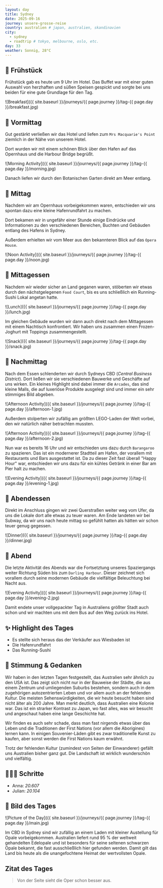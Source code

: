 ```yaml
---
layout: day
title: Sydney
date: 2025-09-16
journey: unsere-grosse-reise
country: australien # japan, australien, skandinavien
city:
  - sydney
  - roadtrip # tokyo, melbourne, oslo, etc.
day: 33
weather: Sonnig, 28°C
---
```



## 🥐 Frühstück

Frühstück gab es heute um 9 Uhr im Hotel.
Das Buffet war mit einer guten Auswahl von herzhaften und süßen Speisen gespickt und sorgte bei uns beiden für eine gute Grundlage für den Tag. 

![Breakfast]({{ site.baseurl }}/journeys/{{ page.journey }}/tag-{{ page.day }}/breakfast.jpg)

## 🌅 Vormittag

Gut gestärkt verließen wir das Hotel und liefen zum `Mrs Macquarie's Point` ziemlich in der Nähe von unserem Hotel.

Dort wurden wir mit einem schönen Blick über den Hafen auf das Opernhaus und die Harbour Bridge begrüßt.

![Morning Activity]({{ site.baseurl }}/journeys/{{ page.journey }}/tag-{{ page.day }}/morning.jpg)

Danach liefen wir durch den Botanischen Garten direkt am Meer entlang.

## 🌇 Mittag

Nachdem wir am Opernhaus vorbeigekommen waren, entschieden wir uns spontan dazu eine kleine Hafenrundfahrt zu machen.

Dort bekamen wir in ungefähr einer Stunde einige Eindrücke und Informationen zu den verschiedenen Bereichen, Buchten und Gebäuden entlang des Hafens in Sydney.

Außerdem erhielten wir vom Meer aus den bekannteren Blick auf das `Opera House`.

![Noon Activity]({{ site.baseurl }}/journeys/{{ page.journey }}/tag-{{ page.day }}/noon.jpg)

## 🍣 Mittagessen

Nachdem wir wieder sicher an Land geganen waren, stöberten wir etwas durch den nächstgelegenen `Food Court`, bis es uns schließlich ein Running-Sushi Lokal angetan hatte.

![Lunch]({{ site.baseurl }}/journeys/{{ page.journey }}/tag-{{ page.day }}/lunch.jpg)

Im gleichen Gebäude wurden wir dann auch direkt nach dem Mittagessen mit einem Nachtisch konfrontiert.
Wir haben uns zusammen einen Frozen-Joghurt mit Toppings zusammengestellt.

![Snack]({{ site.baseurl }}/journeys/{{ page.journey }}/tag-{{ page.day }}/snack.jpg)

## 🌆 Nachmittag

Nach dem Essen schlenderten wir durch Sydneys CBD (_Central Business District_).
Dort ließen wir sie verschiedenen Bauwerke und Geschäfte auf uns wirken.
Ein kleines Highlight sind dabei immer die `Arcades`, das sind kleine Malls, die auf luxeriöse Produkte ausgelegt sind und immer ein sehr stimmiges Bild abgeben.

![Afternoon Activity]({{ site.baseurl }}/journeys/{{ page.journey }}/tag-{{ page.day }}/afternoon-1.jpg)

Außerdem stolperten wir zufällig am größten LEGO-Laden der Welt vorbei, den wir natürlich näher betrachten mussten.

![Afternoon Activity]({{ site.baseurl }}/journeys/{{ page.journey }}/tag-{{ page.day }}/afternoon-2.jpg)

Nun war es bereits 16 Uhr und wir entschieden uns dazu durch `Barangaroo` zu spazieren.
Das ist ein modernerer Stadtteil am Hafen, der vorallem mit Restaurants und Bars ausgestattet ist.
Da zu dieser Zeit fast überall "Happy Hour" war, entschieden wir uns dazu für ein kühles Getränk in einer Bar am Pier halt zu machen.

![Evening Activity]({{ site.baseurl }}/journeys/{{ page.journey }}/tag-{{ page.day }}/evening-1.jpg)

## 🍜 Abendessen

Direkt im Anschluss gingen wir zwei Querstraßen weiter weg vom Ufer, da uns die Lokale dort alle etwas zu teuer waren.
Am Ende landeten wir bei Subway, da wir uns nach heute mittag so gefühlt hatten als hätten wir schon teuer genug gegessen. 

![Dinner]({{ site.baseurl }}/journeys/{{ page.journey }}/tag-{{ page.day }}/dinner.jpg)

## 🌙 Abend

Die letzte Aktivität des Abends war die Fortsetztung unseres Spaziergangs weiter Richtung Süden bis zum `Darling Harbour`.
Dieser zeichnet sich vorallem durch seine modernen Gebäude die vielfältige Beleuchtung bei Nacht aus.

![Evening Activity]({{ site.baseurl }}/journeys/{{ page.journey }}/tag-{{ page.day }}/evening-2.jpg)

Damit endete unser vollgepackter Tag in Australiens größter Stadt auch schon und wir machten uns mit dem Bus auf den Weg zurück ins Hotel.

## ✨ Highlight des Tages

- Es stellte sich heraus das der Verkäufer aus Wiesbaden ist
- Die Hafenrundfahrt
- Das Running-Sushi

## 💭 Stimmung & Gedanken
Wir haben in den letzten Tagen festgestellt, das Australien sehr ähnlich zu den USA ist.
Das zeigt sich nicht nur in der Bauweise der Städte, die aus einem Zentrum und umliegenden Suburbs bestehen, sondern auch in dem zugehörigen autozentrierten Leben und vor allem auch an der fehlenden Kultur.
Die meisten Sehenswürdigkeiten, die wir heute besucht haben sind nicht älter als 200 Jahre.
Man merkt deutlich, dass Australien eine Kolonie war.
Das ist ein strarker Kontrast zu Japan, wo fast alles, was wir besucht und angeschaut haben eine lange Geschichte hat.

Wir finden es auch sehr schade, dass man fast nirgends etwas über das Leben und die Traditionen der First Nations (vor allem die Aborigines) lernen kann.
In einigen Souvenier-Läden gibt es zwar traditionelle Kunst zu kaufen, aber sonst werden die First Nations kaum erwähnt. 

Trotz der fehlenden Kultur (zumindest von Seiten der Einwanderer) gefällt uns Australien bisher ganz gut.
Die Landschaft ist wirklich wunderschön und vielfältig.

## 🏃🏽‍♀️ Schritte

- Anna: _20.607_  
- Julian: _20.104_  

## 📸 Bild des Tages

![Picture of the Day]({{ site.baseurl }}/journeys/{{ page.journey }}/tag-{{ page.day }}/main.jpg)

Im CBD in Sydney sind wir zufällig an einem Laden mit kleiner Austellung für Opale vorbeigekommen.
Australien liefert rund 95 % der weltweit gehandelten Edelopale und ist besonders für seine seltenen schwarzen Opale bekannt, die fast ausschließlich hier gefunden werden.
Damit gilt das Land bis heute als die unangefochtene Heimat der wertvollsten Opale.

## Zitat des Tages

> Von der Seite sieht die Oper schon besser aus.
